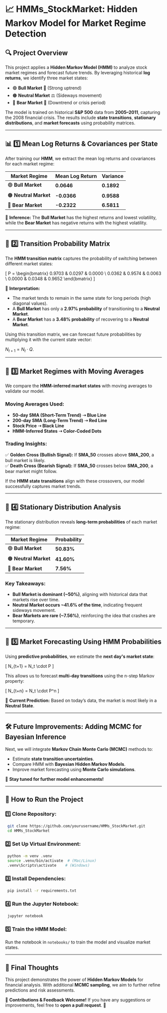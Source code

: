 # 📈 **HMMs_StockMarket: Hidden Markov Model for Market Regime Detection**

## 🔍 **Project Overview**
This project applies a **Hidden Markov Model (HMM)** to analyze stock market regimes and forecast future trends. By leveraging historical **log returns**, we identify three market states:

- 🟢 **Bull Market** 🚀 (Strong uptrend)
- 🟠 **Neutral Market** ⚖️ (Sideways movement)
- 🔴 **Bear Market** 🐻 (Downtrend or crisis period)

The model is trained on historical **S&P 500** data from **2005–2011**, capturing the 2008 financial crisis. The results include **state transitions**, **stationary distributions**, and **market forecasts** using probability matrices.

---
## 📊 **1️⃣ Mean Log Returns & Covariances per State**

After training our **HMM**, we extract the mean log returns and covariances for each market regime:

| Market Regime | Mean Log Return | Variance |
|--------------|----------------|----------|
| 🟢 **Bull Market** | **0.0646** | **0.1892** |
| 🟠 **Neutral Market** | **-0.0366** | **0.9588** |
| 🔴 **Bear Market** | **-0.2322** | **6.5811** |

🔹 **Inference:** The **Bull Market** has the highest returns and lowest volatility, while the **Bear Market** has negative returns with the highest volatility.

---
## 🔄 **2️⃣ Transition Probability Matrix**
The **HMM transition matrix** captures the probability of switching between different market states:

\[
P = \begin{bmatrix}
0.9703 & 0.0297 & 0.0000 \\
0.0362 & 0.9574 & 0.0063 \\
0.0000 & 0.0348 & 0.9652
\end{bmatrix}
\]

🔹 **Interpretation:**
- The market tends to remain in the same state for long periods (high diagonal values).
- A **Bull Market** has only a **2.97% probability** of transitioning to a **Neutral Market**.
- A **Bear Market** has a **3.48% probability** of recovering to a **Neutral Market**.

Using this transition matrix, we can forecast future probabilities by multiplying it with the current state vector:

$N_{t+1} = N_t \cdot Q$.

---
## 📅 **3️⃣ Market Regimes with Moving Averages**

We compare the **HMM-inferred market states** with moving averages to validate our model.

### **Moving Averages Used:**
- **50-day SMA (Short-Term Trend) ➝ Blue Line**
- **200-day SMA (Long-Term Trend) ➝ Red Line**
- **Stock Price ➝ Black Line**
- **HMM-Inferred States ➝ Color-Coded Dots**

### **Trading Insights:**
✅ **Golden Cross (Bullish Signal):** If **SMA_50** crosses above **SMA_200**, a bull market is likely.  
✅ **Death Cross (Bearish Signal):** If **SMA_50** crosses below **SMA_200**, a bear market might follow.  

If the **HMM state transitions** align with these crossovers, our model successfully captures market trends.

---
## 📌 **4️⃣ Stationary Distribution Analysis**
The stationary distribution reveals **long-term probabilities** of each market regime:

| Market Regime | Probability |
|--------------|-------------|
| 🟢 **Bull Market** | **50.83%** |
| 🟠 **Neutral Market** | **41.60%** |
| 🔴 **Bear Market** | **7.56%** |

### **Key Takeaways:**
- **Bull Market is dominant (~50%)**, aligning with historical data that markets rise over time.
- **Neutral Market occurs ~41.6% of the time**, indicating frequent sideways movement.
- **Bear Markets are rare (~7.56%)**, reinforcing the idea that crashes are temporary.

---
## 🔮 **5️⃣ Market Forecasting Using HMM Probabilities**
Using **predictive probabilities**, we estimate the **next day's market state**:

\[
N_{t+1} = N_t \cdot P
\]

This allows us to forecast **multi-day transitions** using the n-step Markov property:

\[
N_{t+n} = N_t \cdot P^n
\]

🔹 **Current Prediction:** Based on today’s data, the market is most likely in a **Neutral State**.

---
## 🛠️ **Future Improvements: Adding MCMC for Bayesian Inference**
Next, we will integrate **Markov Chain Monte Carlo (MCMC)** methods to:
- Estimate **state transition uncertainties**.
- Compare HMM with **Bayesian Hidden Markov Models**.
- Improve market forecasting using **Monte Carlo simulations**.

🚀 **Stay tuned for further model enhancements!**

---
## 📜 **How to Run the Project**
### **1️⃣ Clone Repository:**
```bash
 git clone https://github.com/yourusername/HMMs_StockMarket.git
 cd HMMs_StockMarket
```
### **2️⃣ Set Up Virtual Environment:**
```bash
 python -m venv .venv
 source .venv/bin/activate  # (Mac/Linux)
 .venv\Scripts\activate    # (Windows)
```
### **3️⃣ Install Dependencies:**
```bash
 pip install -r requirements.txt
```
### **4️⃣ Run the Jupyter Notebook:**
```bash
 jupyter notebook
```
### **5️⃣ Train the HMM Model:**
Run the notebook in `notebooks/` to train the model and visualize market states.

---
## 🎯 **Final Thoughts**
This project demonstrates the power of **Hidden Markov Models** for financial analysis. With additional **MCMC sampling**, we aim to further refine predictions and risk assessments.

📌 **Contributions & Feedback Welcome!** If you have any suggestions or improvements, feel free to **open a pull request**. 🚀


